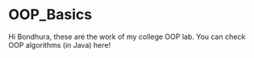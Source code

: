 # OOP_Basics
Hi Bondhura, these are the work of my college OOP lab. You can check OOP algorithms (in Java) here!
